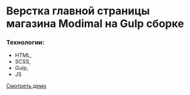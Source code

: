 # Верстка главной страницы магазина Modimal на Gulp сборке

### Технологии:
- HTML,
- SCSS,
- Gulp,
- JS


[Смотреть демо](https://laun4eroja.github.io/modimal/)

